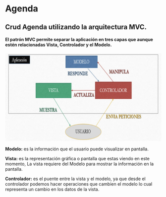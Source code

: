 # Agenda


## Crud Agenda utilizando la arquitectura MVC.

#### El patrón MVC  permite separar la aplicación en tres capas que aunque estén relacionadas Vista,  Controlador y el Modelo.

![](Agenda/img/mvc.jpg)


**Modelo:**  es la información que el usuario puede visualizar en pantalla.

**Vista:** es la representación gráfica o pantalla que estas viendo en este momento, La vista requiere del Modelo para mostrar la información en la pantalla.

**Controlador:**  es el puente entre la vista y el modelo, ya que desde el controlador podemos hacer operaciones que cambien el modelo lo cual representa un cambio en los datos de la vista.



